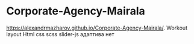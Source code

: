 # Corporate-Agency-Mairala
https://alexandrmazharov.github.io/Corporate-Agency-Mairala/.
Workout layout
Html css scss slider-js
адаптива нет
